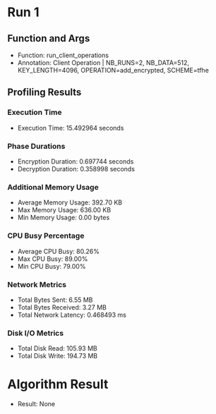 # Run 1
## Function and Args
- Function: run_client_operations
- Annotation: Client Operation | NB_RUNS=2, NB_DATA=512, KEY_LENGTH=4096, OPERATION=add_encrypted, SCHEME=tfhe
## Profiling Results
### Execution Time
- Execution Time: 15.492964 seconds
### Phase Durations
- Encryption Duration: 0.697744 seconds
- Decryption Duration: 0.358998 seconds
### Additional Memory Usage
- Average Memory Usage: 392.70 KB
- Max Memory Usage: 636.00 KB
- Min Memory Usage: 0.00 bytes
### CPU Busy Percentage
- Average CPU Busy: 80.26%
- Max CPU Busy: 89.00%
- Min CPU Busy: 79.00%
### Network Metrics
- Total Bytes Sent: 6.55 MB
- Total Bytes Received: 3.27 MB
- Total Network Latency: 0.468493 ms
### Disk I/O Metrics
- Total Disk Read: 105.93 MB
- Total Disk Write: 194.73 MB
# Algorithm Result
- Result: None
